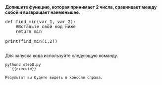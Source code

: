 **Допишите функцию, которая принимает 2 числа, сравнивает между собой и возвращает наименьшее.**

<pre class="file" data-filename="./step0.py" data-target="replace">
def find_min(var_1, var_2):
    #Вставьте свой код ниже
    return min

print(find_min(1,2))

</pre>

Для запуска кода используйте следующую команду.

```
python3 step0.py
```{{execute}}

Результат вы будете видеть в консоле справа.



